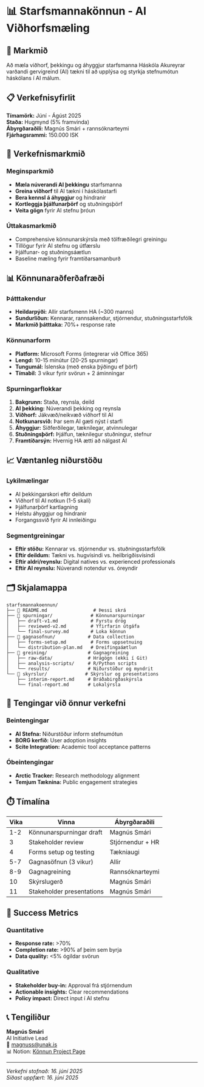 # 📊 Starfsmannakönnun - AI Viðhorfsmæling

## 🎯 Markmið

Að mæla viðhorf, þekkingu og áhyggjur starfsmanna Háskóla Akureyrar varðandi gervigreind (AI) tækni til að upplýsa og styrkja stefnumótun háskólans í AI málum.

## 📋 Verkefnisyfirlit

**Tímamörk:** Júní - Ágúst 2025  
**Staða:** Hugmynd (5% framvinda)  
**Ábyrgðaraðili:** Magnús Smári + rannsóknarteymi  
**Fjárhagsrammi:** 150.000 ISK  

## 🎯 Verkefnismarkmið

### Meginsparkmið
- **Mæla núverandi AI þekkingu** starfsmanna
- **Greina viðhorf** til AI tækni í háskólastarfi
- **Bera kennsl á áhyggjur** og hindranir
- **Kortleggja þjálfunarþörf** og stuðningsþörf
- **Veita gögn** fyrir AI stefnu þróun

### Úttakasmarkmið
- Comprehensive könnunarskýrsla með tölfræðilegri greiningu
- Tillögur fyrir AI stefnu og útfærslu
- Þjálfunar- og stuðningsáætlun
- Baseline mæling fyrir framtíðarsamanburð

## 📊 Könnunaraðferðafræði

### Þátttakendur
- **Heildarpýði:** Allir starfsmenn HA (~300 manns)
- **Sundurliðun:** Kennarar, rannsakendur, stjórnendur, stuðningsstarfsfólk
- **Markmið þátttaka:** 70%+ response rate

### Könnunarform
- **Platform:** Microsoft Forms (integrerar við Office 365)
- **Lengd:** 10-15 mínútur (20-25 spurningar)
- **Tungumál:** Íslenska (með enska þýðingu ef þörf)
- **Tímabil:** 3 vikur fyrir svörun + 2 áminningar

### Spurningarflokkar
1. **Bakgrunn:** Staða, reynsla, deild
2. **AI þekking:** Núverandi þekking og reynsla
3. **Viðhorf:** Jákvæð/neikvæð viðhorf til AI
4. **Notkunarsvið:** Þar sem AI gæti nýst í starfi
5. **Áhyggjur:** Siðferðilegar, tæknilegar, atvinnulegar
6. **Stuðningsþörf:** Þjálfun, tæknilegur stuðningur, stefnur
7. **Framtíðarsýn:** Hvernig HA ætti að nálgast AI

## 📈 Væntanleg niðurstöðu

### Lykilmælingar
- AI þekkingarskori eftir deildum
- Viðhorf til AI notkun (1-5 skali)
- Þjálfunarþörf kartlagning
- Helstu áhyggjur og hindranir
- Forgangssvið fyrir AI innleiðingu

### Segmentgreiningar
- **Eftir stöðu:** Kennarar vs. stjórnendur vs. stuðningsstarfsfólk
- **Eftir deildum:** Tækni vs. hugvísindi vs. heilbrigðisvísindi
- **Eftir aldri/reynslu:** Digital natives vs. experienced professionals
- **Eftir AI reynslu:** Núverandi notendur vs. óreyndir

## 🗂️ Skjalamappa

```
starfsmannakoennun/
├── 📄 README.md                 # Þessi skrá
├── 📁 spurningar/              # Könnunarspurningar
│   ├── draft-v1.md            # Fyrstu drög
│   ├── reviewed-v2.md         # Yfirfarin útgáfa
│   └── final-survey.md        # Loka könnun
├── 📁 gagnasofnun/            # Data collection
│   ├── forms-setup.md         # Forms uppsetnuing
│   └── distribution-plan.md   # Dreifingaáætlun
├── 📁 greining/               # Gagnagreining
│   ├── raw-data/             # Hrágögn (ekki í Git)
│   ├── analysis-scripts/     # R/Python scripts
│   └── results/              # Niðurstöður og myndrit
└── 📁 skyrslur/              # Skýrslur og presentations
    ├── interim-report.md     # Bráðabirgðaskýrsla
    └── final-report.md       # Lokalýrsla
```

## 🔗 Tengingar við önnur verkefni

### Beintengingar
- **AI Stefna:** Niðurstöður inform stefnumótun
- **BORG kerfið:** User adoption insights
- **Scite Integration:** Academic tool acceptance patterns

### Óbeintengingar
- **Arctic Tracker:** Research methodology alignment
- **Temjum Tæknina:** Public engagement strategies

## ⏱️ Tímalína

| Vika | Vinna | Ábyrgðaraðili |
|------|-------|---------------|
| 1-2 | Könnunarspurningar draft | Magnús Smári |
| 3 | Stakeholder review | Stjórnendur + HR |
| 4 | Forms setup og testing | Tækniaugi |
| 5-7 | Gagnasöfnun (3 vikur) | Allir |
| 8-9 | Gagnagreining | Rannsóknarteymi |
| 10 | Skýrslugerð | Magnús Smári |
| 11 | Stakeholder presentations | Magnús Smári |

## 🎯 Success Metrics

### Quantitative
- **Response rate:** >70%
- **Completion rate:** >90% af þeim sem byrja
- **Data quality:** <5% ógildar svörun

### Qualitative  
- **Stakeholder buy-in:** Approval frá stjórnendum
- **Actionable insights:** Clear recommendations
- **Policy impact:** Direct input í AI stefnu

## 📞 Tengiliður

**Magnús Smári**  
AI Initiative Lead  
📧 magnuss@unak.is  
📊 Notion: [Könnun Project Page](notion-link-hér)

---

*Verkefni stofnað: 16. júní 2025*  
*Síðast uppfært: 16. júní 2025*

